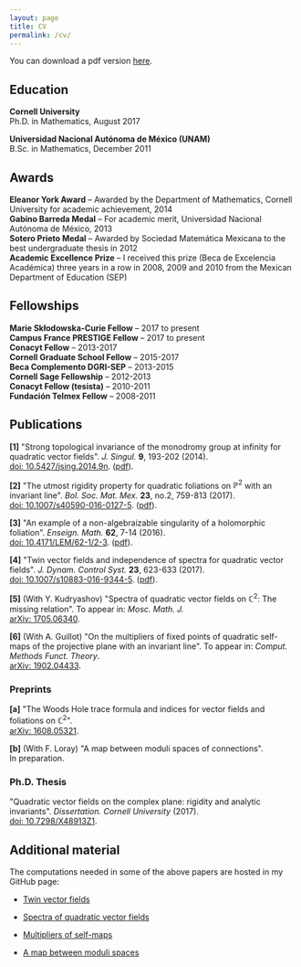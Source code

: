 ```yaml
---
layout: page
title: CV
permalink: /cv/
---
```


<meta http-equiv="Content-Type" content="text/html; charset=utf-8"/>  <!-- For correct rendering with Emacs -->


You can download a pdf version <a href="{{ site.baseurl }}/documents/CV/Ramirez-CV.pdf">here</a>.


## Education

**Cornell University**  
Ph.D. in Mathematics, August 2017  

**Universidad Nacional Autónoma de México (UNAM)**  
B.Sc. in Mathematics, December 2011  


## Awards

**Eleanor York Award** – Awarded by the Department of Mathematics, Cornell University for academic achievement, 2014  
**Gabino Barreda Medal** – For academic merit, Universidad Nacional Autónoma de México, 2013  
**Sotero Prieto Medal** – Awarded by Sociedad Matemática Mexicana to the best undergraduate thesis in 2012  
**Academic Excellence Prize** – I received this prize (Beca de Excelencia Académica) three years in a row in 2008, 2009 and 2010 from the Mexican Department of Education (SEP)  


## Fellowships

**Marie Skłodowska-Curie Fellow** – 2017 to present  
**Campus France PRESTIGE Fellow** – 2017 to present  
**Conacyt Fellow** – 2013-2017  
**Cornell Graduate School Fellow** – 2015-2017  
**Beca Complemento DGRI-SEP** – 2013-2015  
**Cornell Sage Fellowship** – 2012-2013  
**Conacyt Fellow (tesista)** – 2010-2011  
**Fundación Telmex Fellow** – 2008-2011  


## Publications

**[1]** "Strong topological invariance of the monodromy group at infinity for quadratic vector fields". _J. Singul._ **9**, 193-202 (2014).  
[doi: 10.5427/jsing.2014.9n](http://dx.doi.org/10.5427/jsing.2014.9n). (<a href="{{ site.baseurl }}/documents/papers/strong_top_invariance-2014.pdf">pdf</a>).

**[2]** "The utmost rigidity property for quadratic foliations on $\mathbb{P}^2$ with an invariant line". _Bol. Soc. Mat. Mex._ **23**, no.2, 759-813 (2017).  
[doi: 10.1007/s40590-016-0127-5](http://doi.org/10.1007/s40590-016-0127-5). (<a href="{{ site.baseurl }}/documents/papers/utmost-rigidity-property2016.pdf">pdf</a>).

**[3]** "An example of a non-algebraizable singularity of a holomorphic foliation".  _Enseign. Math._ **62**, 7-14  (2016).  
[doi: 10.4171/LEM/62-1/2-3](http://doi.org/10.4171/LEM/62-1/2-3). (<a href="{{ site.baseurl }}/documents/papers/example_non-algebraic-2016.pdf">pdf</a>).

**[4]** "Twin vector fields and independence of spectra for quadratic vector fields".  _J. Dynam. Control Syst._ **23**, 623-633 (2017).  
[doi: 10.1007/s10883-016-9344-5](http://doi.org/10.1007/s10883-016-9344-5). (<a href="{{ site.baseurl }}/documents/papers/twin_vector_fields-2016.pdf">pdf</a>).

**[5]** (With Y. Kudryashov) "Spectra of quadratic vector fields on $\mathbb{C}^2$: The missing relation". To appear in: *Mosc. Math. J.*  
[arXiv: 1705.06340](https://arxiv.org/abs/1705.06340).

**[6]** (With A. Guillot) "On the multipliers of fixed points of quadratic self-maps of the projective plane with an invariant line". To appear in: *Comput. Methods Funct. Theory*.  
[arXiv: 1902.04433](https://arxiv.org/abs/1902.04433).


### Preprints

**[a]** "The Woods Hole trace formula and indices for vector fields and foliations on $\mathbb{C}^2$".  
[arXiv: 1608.05321](https://arxiv.org/abs/1608.05321).

**[b]** (With F. Loray) "A map between moduli spaces of connections".  
In preparation.


### Ph.D. Thesis

"Quadratic vector fields on the complex plane: rigidity and analytic invariants". _Dissertation. Cornell University_ (2017).   
[doi: 10.7298/X48913Z1](https://doi.org/10.7298/X48913Z1).


## Additional material

The computations needed in some of the above papers are hosted in my GitHub page:  

* [Twin vector fields](https://github.com/valentermz/Twin-vector-fields)  

* [Spectra of quadratic vector fields](https://github.com/valentermz/Hidden-relation-qvfs)  

* [Multipliers of self-maps](https://github.com/valentermz/Multipliers-of-self-maps-on-P2)  

* [A map between moduli spaces](https://github.com/valentermz/Connections-on-elliptic-curves)

<!-- * [An application to homogeneous vector fields](https://github.com/valentermz/Test-hidden-quadratic-endomorphisms)   -->

&nbsp;

&nbsp;
